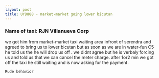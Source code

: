 ```yaml
---
layout: post
title: UYD888 - market-market going lower bicutan
---
```


### Name of taxi: RJN Villanueva Corp

we got him from market-market taxi waiting area infront of serendra and agreed to bring us to lower bicutan but as soon as we are in water-fun C5 he told us the he will drop us off . we didnt agree but he is verbaly forcing us and told us that we can cancel the meter charge. after 1or2 min we got off the taxi he still waiting and is now asking for the payment.

```Rude behavior```
